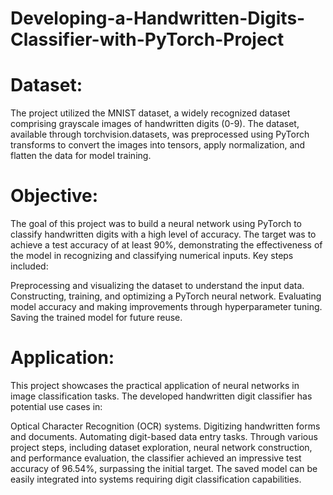 # Developing-a-Handwritten-Digits-Classifier-with-PyTorch-Project

# Dataset:
The project utilized the MNIST dataset, a widely recognized dataset comprising grayscale images of handwritten digits (0-9). The dataset, available through torchvision.datasets, was preprocessed using PyTorch transforms to convert the images into tensors, apply normalization, and flatten the data for model training.

# Objective:
The goal of this project was to build a neural network using PyTorch to classify handwritten digits with a high level of accuracy. The target was to achieve a test accuracy of at least 90%, demonstrating the effectiveness of the model in recognizing and classifying numerical inputs. Key steps included:

Preprocessing and visualizing the dataset to understand the input data.
Constructing, training, and optimizing a PyTorch neural network.
Evaluating model accuracy and making improvements through hyperparameter tuning.
Saving the trained model for future reuse.

# Application:
This project showcases the practical application of neural networks in image classification tasks. The developed handwritten digit classifier has potential use cases in:

Optical Character Recognition (OCR) systems.
Digitizing handwritten forms and documents.
Automating digit-based data entry tasks.
Through various project steps, including dataset exploration, neural network construction, and performance evaluation, the classifier achieved an impressive test accuracy of 96.54%, surpassing the initial target. The saved model can be easily integrated into systems requiring digit classification capabilities.
